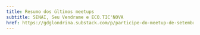 ```yaml
---
title: Resumo dos últimos meetups
subtitle: SENAI, Seu Vendrame e ECO.TIC'NOVA
href: https://gdglondrina.substack.com/p/participe-do-meetup-de-setembro-na
---
```

